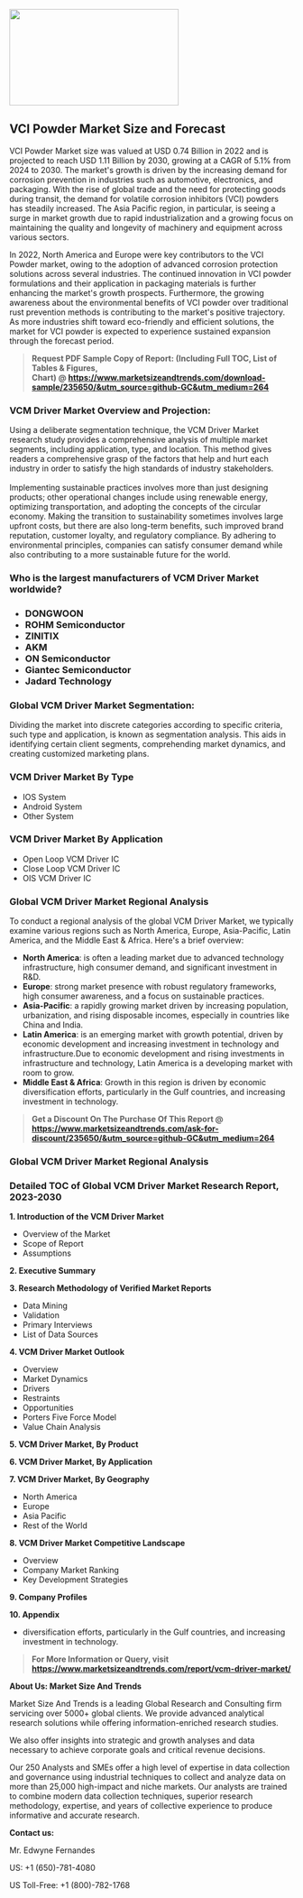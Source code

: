 <p><img class="alignnone size-medium wp-image-20088" src="https://ffe5etoiles.com/wp-content/uploads/2024/12/MST1-300x171.png" alt="" width="300" height="171" /></p><h2>VCI Powder Market Size and Forecast</h2><p>VCI Powder Market size was valued at USD 0.74 Billion in 2022 and is projected to reach USD 1.11 Billion by 2030, growing at a CAGR of 5.1% from 2024 to 2030. The market's growth is driven by the increasing demand for corrosion prevention in industries such as automotive, electronics, and packaging. With the rise of global trade and the need for protecting goods during transit, the demand for volatile corrosion inhibitors (VCI) powders has steadily increased. The Asia Pacific region, in particular, is seeing a surge in market growth due to rapid industrialization and a growing focus on maintaining the quality and longevity of machinery and equipment across various sectors.</p><p>In 2022, North America and Europe were key contributors to the VCI Powder market, owing to the adoption of advanced corrosion protection solutions across several industries. The continued innovation in VCI powder formulations and their application in packaging materials is further enhancing the market's growth prospects. Furthermore, the growing awareness about the environmental benefits of VCI powder over traditional rust prevention methods is contributing to the market's positive trajectory. As more industries shift toward eco-friendly and efficient solutions, the market for VCI powder is expected to experience sustained expansion through the forecast period.</p></p><blockquote id="" class=""><strong>Request PDF Sample Copy of Report: (Including Full TOC, List of Tables &amp; Figures, Chart)&nbsp;@&nbsp;<strong><a href="https://www.marketsizeandtrends.com/download-sample/235650/&utm_source=github-GC&utm_medium=264" target="_blank">https://www.marketsizeandtrends.com/download-sample/235650/&utm_source=github-GC&utm_medium=264</a></strong></strong></blockquote><h3 id="" class="">VCM Driver Market&nbsp;Overview and Projection:</h3><p id="" class="">Using a deliberate segmentation technique, the VCM Driver Market research study provides a comprehensive analysis of multiple market segments, including application, type, and location. This method gives readers a comprehensive grasp of the factors that help and hurt each industry in order to satisfy the high standards of industry stakeholders. <br /> <br />Implementing sustainable practices involves more than just designing products; other operational changes include using renewable energy, optimizing transportation, and adopting the concepts of the circular economy. Making the transition to sustainability sometimes involves large upfront costs, but there are also long-term benefits, such improved brand reputation, customer loyalty, and regulatory compliance. By adhering to environmental principles, companies can satisfy consumer demand while also contributing to a more sustainable future for the world.</p><h3 id="" class="">Who is the largest manufacturers of&nbsp;VCM Driver Market worldwide?</h3><h3 class=""><p><ul><li>DONGWOON </li><li> ROHM Semiconductor </li><li> ZINITIX </li><li> AKM </li><li> ON Semiconductor </li><li> Giantec Semiconductor </li><li> Jadard Technology</li></ul></p></h3><h3 id="" class="">Global&nbsp;VCM Driver Market Segmentation:</h3><p id="" class="">Dividing the market into discrete categories according to specific criteria, such type and application, is known as segmentation analysis. This aids in identifying certain client segments, comprehending market dynamics, and creating customized marketing plans.</p><h3 id="" class="">VCM Driver Market&nbsp;By Type</h3><p><p><ul><li>IOS System</li><li> Android System</li><li> Other System</p></li></ul></p></p><h3 id="" class="">VCM Driver Market&nbsp;By Application</h3><p class=""><p><ul><li>Open Loop VCM Driver IC</li><li> Close Loop VCM Driver IC</li><li> OIS VCM Driver IC</li></ul></p></p><h3 id="" class="">Global VCM Driver Market Regional Analysis</h3><p id="" class="">To conduct a regional analysis of the global VCM Driver Market, we typically examine various regions such as North America, Europe, Asia-Pacific, Latin America, and the Middle East &amp; Africa. Here's a brief overview:</p><ul><li><strong>North America</strong>: is often a leading market due to advanced technology infrastructure, high consumer demand, and significant investment in R&amp;D.</li><li><strong>Europe</strong>: strong market presence with robust regulatory frameworks, high consumer awareness, and a focus on sustainable practices.</li><li><strong>Asia-Pacific</strong>: a rapidly growing market driven by increasing population, urbanization, and rising disposable incomes, especially in countries like China and India.</li><li><strong>Latin America</strong>: is an emerging market with growth potential, driven by economic development and increasing investment in technology and infrastructure.Due to economic development and rising investments in infrastructure and technology, Latin America is a developing market with room to grow.</li><li><strong>Middle East &amp; Africa</strong>: Growth in this region is driven by economic diversification efforts, particularly in the Gulf countries, and increasing investment in technology.</li></ul><blockquote id="" class=""><strong>Get a Discount On The Purchase Of This Report @ <strong><a href="https://www.marketsizeandtrends.com/ask-for-discount/235650/&utm_source=github-GC&utm_medium=264" target="_blank">https://www.marketsizeandtrends.com/ask-for-discount/235650/&utm_source=github-GC&utm_medium=264</a></strong></strong></blockquote><h3 id="" class="">Global VCM Driver Market Regional Analysis</h3><h3 id="" class="">Detailed TOC of Global VCM Driver Market Research Report, 2023-2030</h3><p id="" class=""><strong>1. Introduction of the VCM Driver Market</strong></p><ul><li>Overview of the Market</li><li>Scope of Report</li><li>Assumptions</li></ul><p id="" class=""><strong>2. Executive Summary</strong></p><p id="" class=""><strong>3. Research Methodology of Verified Market Reports</strong></p><ul><li>Data Mining</li><li>Validation</li><li>Primary Interviews</li><li>List of Data Sources</li></ul><p id="" class=""><strong>4. VCM Driver Market Outlook</strong></p><ul><li>Overview</li><li>Market Dynamics</li><li>Drivers</li><li>Restraints</li><li>Opportunities</li><li>Porters Five Force Model</li><li>Value Chain Analysis</li></ul><p id="" class=""><strong>5. VCM Driver Market, By Product</strong></p><p id="" class=""><strong>6. VCM Driver Market, By Application</strong></p><p id="" class=""><strong>7. VCM Driver Market, By Geography</strong></p><ul><li>North America</li><li>Europe</li><li>Asia Pacific</li><li>Rest of the World</li></ul><p id="" class=""><strong>8. VCM Driver Market Competitive Landscape</strong></p><ul><li>Overview</li><li>Company Market Ranking</li><li>Key Development Strategies</li></ul><p id="" class=""><strong>9. Company Profiles</strong></p><p id="" class=""><strong>10. Appendix</strong></p><ul><li>diversification efforts, particularly in the Gulf countries, and increasing investment in technology.</li></ul><blockquote id="" class=""><strong>For More Information or Query, visit <strong><strong><a href="https://www.marketsizeandtrends.com/report/vcm-driver-market/" target="_blank">https://www.marketsizeandtrends.com/report/vcm-driver-market/</a></strong></strong></strong></blockquote><p id="" class=""><strong>About Us: Market Size And Trends</strong></p><p id="" class="">Market Size And Trends is a leading Global Research and Consulting firm servicing over 5000+ global clients. We provide advanced analytical research solutions while offering information-enriched research studies.</p><p id="" class="">We also offer insights into strategic and growth analyses and data necessary to achieve corporate goals and critical revenue decisions.</p><p id="" class="">Our 250 Analysts and SMEs offer a high level of expertise in data collection and governance using industrial techniques to collect and analyze data on more than 25,000 high-impact and niche markets. Our analysts are trained to combine modern data collection techniques, superior research methodology, expertise, and years of collective experience to produce informative and accurate research.</p><p id="" class=""><strong>Contact us:</strong></p><p id="" class="">Mr. Edwyne Fernandes</p><p id="" class="">US: +1 (650)-781-4080</p><p id="" class="">US Toll-Free: +1 (800)-782-1768</p>
